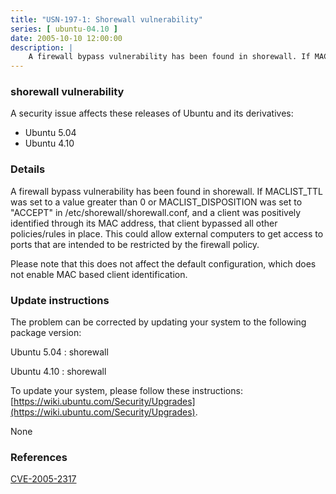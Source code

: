 ```yaml
---
title: "USN-197-1: Shorewall vulnerability"
series: [ ubuntu-04.10 ]
date: 2005-10-10 12:00:00
description: |
    A firewall bypass vulnerability has been found in shorewall. If MACLIST_TTL was set to a value greater than 0 or MACLIST_DISPOSITION was set to &quot;ACCEPT&quot; in /etc/shorewall/shorewall.conf, and a client was positively identified through its MAC address, that client bypassed all other policies/rules in place. This could allow external computers to get access to ports that are intended to be restricted by the firewall policy.
--- 
```

 
### shorewall vulnerability

A security issue affects these releases of Ubuntu and its derivatives:

* Ubuntu 5.04
* Ubuntu 4.10

### Details

A firewall bypass vulnerability has been found in shorewall. If MACLIST_TTL was set to a value greater than 0 or MACLIST_DISPOSITION was set to &quot;ACCEPT&quot; in /etc/shorewall/shorewall.conf, and a client was positively identified through its MAC address, that client bypassed all other policies/rules in place. This could allow external computers to get access to ports that are intended to be restricted by the firewall policy.

Please note that this does not affect the default configuration, which does not enable MAC based client identification.

### Update instructions

The problem can be corrected by updating your system to the following package version:

Ubuntu 5.04
 : shorewall 

Ubuntu 4.10
 : shorewall 

To update your system, please follow these instructions: [https://wiki.ubuntu.com/Security/Upgrades](https://wiki.ubuntu.com/Security/Upgrades).

None

### References

 [CVE-2005-2317](http://people.ubuntu.com/~ubuntu-security/cve/CVE-2005-2317)
 
